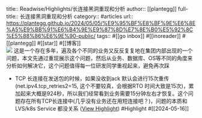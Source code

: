 title:: Readwise/Highlights/长连接黑洞重现和分析
author:: [[plantegg]]
full-title:: 长连接黑洞重现和分析
category:: #articles
url:: https://plantegg.github.io/2024/05/05/%E9%95%BF%E8%BF%9E%E6%8E%A5%E9%BB%91%E6%B4%9E%E9%87%8D%E7%8E%B0%E5%92%8C%E5%88%86%E6%9E%90-public/
tags:: #[[go inbox]] #[[inoreader]] #[[plantegg]] #[[star]] #[[博客]]  
![](https://cdn.jsdelivr.net/gh/plantegg/plantegg.github.io/images/951413iMgBlog/1713838496899-274cdfbd-aa6e-4f1f-9fcc-16725593c25e.png)
这是一个存在多年，遍及各个不同的业务又反反复复地在集团内部出现的一个问题，本文先通过重现展示这个问题，然后从业务、数据库、OS等不同的角度来分析如何解决它，这个问题值得每一位研发同学重视起来，避免再次踩
- TCP 长连接在发送包的时候，如果没收到ack 默认会进行15次重传(net.ipv4.tcp_retries2=15, 这个不要较真，会根据RTO 时间大致是15次)，累加起来大概是924秒，所以我们经常看到业务需要15分钟左右才恢复。这个问题存在所有TCP长连接中(几乎没有业务还在用短连接吧？)，问题的本质和 LVS/k8s Service 都没关系 ([View Highlight](https://read.readwise.io/read/01hxzsh433tkv0mepe7fyvpnps)) #Highlight #[[2024-05-16]]